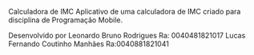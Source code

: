Calculadora de IMC
Aplicativo de uma calculadora de IMC criado para disciplina de Programação Mobile.



Desenvolvido por
Leonardo Bruno Rodrigues Ra: 0040481821017
Lucas Fernando Coutinho Manhães Ra:0040881821041





